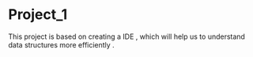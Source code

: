 # Project_1
This project is based on creating a IDE , which will help us to understand data structures more efficiently .
